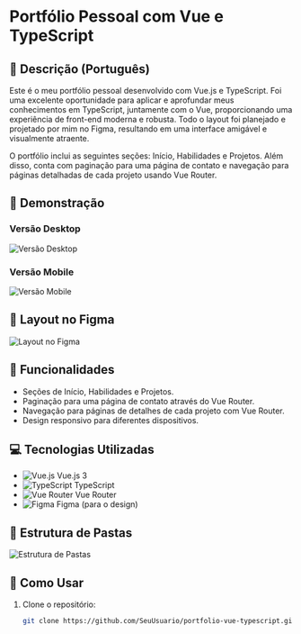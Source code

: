 # Portfólio Pessoal com Vue e TypeScript

## 📜 Descrição (Português)
Este é o meu portfólio pessoal desenvolvido com Vue.js e TypeScript. Foi uma excelente oportunidade para aplicar e aprofundar meus conhecimentos em TypeScript, juntamente com o Vue, proporcionando uma experiência de front-end moderna e robusta. Todo o layout foi planejado e projetado por mim no Figma, resultando em uma interface amigável e visualmente atraente. 

O portfólio inclui as seguintes seções: Início, Habilidades e Projetos. Além disso, conta com paginação para uma página de contato e navegação para páginas detalhadas de cada projeto usando Vue Router.

## 📸 Demonstração
### Versão Desktop
![Versão Desktop](link-da-imagem-desktop)

### Versão Mobile
![Versão Mobile](link-da-imagem-mobile)

## 🎨 Layout no Figma
![Layout no Figma](link-do-layout-no-figma)

## 🚀 Funcionalidades
- Seções de Início, Habilidades e Projetos.
- Paginação para uma página de contato através do Vue Router.
- Navegação para páginas de detalhes de cada projeto com Vue Router.
- Design responsivo para diferentes dispositivos.

## 💻 Tecnologias Utilizadas
- ![Vue.js](https://cdn.jsdelivr.net/npm/simple-icons@v4/icons/vuejs.svg) Vue.js 3
- ![TypeScript](https://cdn.jsdelivr.net/npm/simple-icons@v4/icons/typescript.svg) TypeScript
- ![Vue Router](https://cdn.jsdelivr.net/npm/simple-icons@v4/icons/vue-router.svg) Vue Router
- ![Figma](https://cdn.jsdelivr.net/npm/simple-icons@v4/icons/figma.svg) Figma (para o design)

## 📂 Estrutura de Pastas
![Estrutura de Pastas](link-da-imagem-da-estrutura)

## 🚀 Como Usar
1. Clone o repositório:
   ```bash
   git clone https://github.com/SeuUsuario/portfolio-vue-typescript.git
